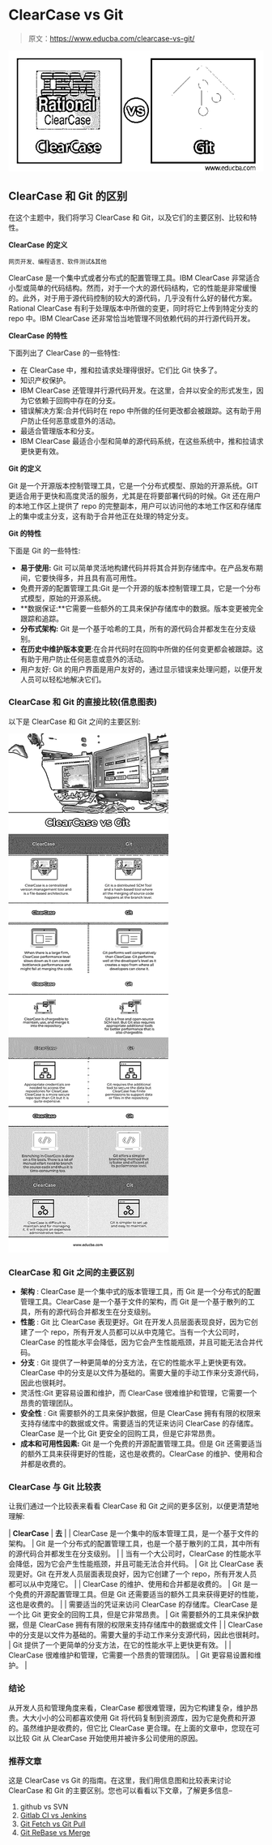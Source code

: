 # ClearCase vs Git

> 原文：<https://www.educba.com/clearcase-vs-git/>

![ClearCase-vs-Git](img/2a137b71fe6975ca95c00f81c84f58d2.png)



## ClearCase 和 Git 的区别

在这个主题中，我们将学习 ClearCase 和 Git，以及它们的主要区别、比较和特性。

**ClearCase 的定义**

<small>网页开发、编程语言、软件测试&其他</small>

ClearCase 是一个集中式或者分布式的配置管理工具。IBM ClearCase 非常适合小型或简单的代码结构。然而，对于一个大的源代码结构，它的性能是非常缓慢的。此外，对于用于源代码控制的较大的源代码，几乎没有什么好的替代方案。Rational ClearCase 有利于处理版本中所做的变更，同时将它上传到特定分支的 repo 中。IBM ClearCase 还非常恰当地管理不同依赖代码的并行源代码开发。

**ClearCase 的特性**

下面列出了 ClearCase 的一些特性:

*   在 ClearCase 中，推和拉请求处理得很好。它们比 Git 快多了。
*   知识产权保护。
*   IBM ClearCase 还管理并行源代码开发。在这里，合并以安全的形式发生，因为它依赖于回购中存在的分支。
*   错误解决方案:合并代码时在 repo 中所做的任何更改都会被跟踪。这有助于用户防止任何恶意或意外的活动。
*   最适合管理版本和分支。
*   IBM ClearCase 最适合小型和简单的源代码系统，在这些系统中，推和拉请求更快更有效。

**Git 的定义**

Git 是一个开源版本控制管理工具，它是一个分布式模型、原始的开源系统。GIT 更适合用于更快和高度灵活的服务，尤其是在将要部署代码的时候。Git 还在用户的本地工作区上提供了 repo 的完整副本，用户可以访问他的本地工作区和存储库上的集中或主分支，这有助于合并他正在处理的特定分支。

**Git 的特性**

下面是 Git 的一些特性:

*   **易于使用:** Git 可以简单灵活地构建代码并将其合并到存储库中。在产品发布期间，它要快得多，并且具有高可用性。
*   免费开源的配置管理工具:Git 是一个开源的版本控制管理工具，它是一个分布式模型，原始的开源系统。
*   **数据保证:**它需要一些额外的工具来保护存储库中的数据。版本变更被完全跟踪和追踪。
*   **分布式架构:** Git 是一个基于哈希的工具，所有的源代码合并都发生在分支级别。
*   **在历史中维护版本变更**:在合并代码时在回购中所做的任何变更都会被跟踪。这有助于用户防止任何恶意或意外的活动。
*   用户友好: Git 的用户界面是用户友好的，通过显示错误来处理问题，以便开发人员可以轻松地解决它们。

### ClearCase 和 Git 的直接比较(信息图表)

以下是 ClearCase 和 Git 之间的主要区别:

![ClearCase vs Git info](img/f13f982facfb06135c18c661e9ecbfed.png)



### ClearCase 和 Git 之间的主要区别

*   **架构** : ClearCase 是一个集中式的版本管理工具，而 Git 是一个分布式的配置管理工具。ClearCase 是一个基于文件的架构，而 Git 是一个基于散列的工具，所有的源代码合并都发生在分支级别。
*   **性能** : Git 比 ClearCase 表现更好。Git 在开发人员层面表现良好，因为它创建了一个 repo，所有开发人员都可以从中克隆它。当有一个大公司时，ClearCase 的性能水平会降低，因为它会产生性能瓶颈，并且可能无法合并代码。
*   **分支** : Git 提供了一种更简单的分支方法，在它的性能水平上更快更有效。ClearCase 中的分支是以文件为基础的。需要大量的手动工作来分支源代码，因此也很耗时。
*   灵活性:Git 更容易设置和维护，而 ClearCase 很难维护和管理，它需要一个昂贵的管理团队。
*   **安全性** : Git 需要额外的工具来保护数据，但是 ClearCase 拥有有限的权限来支持存储库中的数据或文件。需要适当的凭证来访问 ClearCase 的存储库。ClearCase 是一个比 Git 更安全的回购工具，但是它非常昂贵。
*   **成本和可用性因素:** Git 是一个免费的开源配置管理工具。但是 Git 还需要适当的额外工具来获得更好的性能，这也是收费的。ClearCase 的维护、使用和合并都是收费的。

### ClearCase 与 Git 比较表

让我们通过一个比较表来看看 ClearCase 和 Git 之间的更多区别，以便更清楚地理解:

| **ClearCase** | **去** |
| ClearCase 是一个集中的版本管理工具，是一个基于文件的架构。 | Git 是一个分布式的配置管理工具，也是一个基于散列的工具，其中所有的源代码合并都发生在分支级别。 |
| 当有一个大公司时，ClearCase 的性能水平会降低，因为它会产生性能瓶颈，并且可能无法合并代码。 | Git 比 ClearCase 表现更好。Git 在开发人员层面表现良好，因为它创建了一个 repo，所有开发人员都可以从中克隆它。 |
| ClearCase 的维护、使用和合并都是收费的。 | Git 是一个免费的开源配置管理工具。但是 Git 还需要适当的额外工具来获得更好的性能，这也是收费的。 |
| 需要适当的凭证来访问 ClearCase 的存储库。ClearCase 是一个比 Git 更安全的回购工具，但是它非常昂贵。 | Git 需要额外的工具来保护数据，但是 ClearCase 拥有有限的权限来支持存储库中的数据或文件 |
| ClearCase 中的分支是以文件为基础的。需要大量的手动工作来分支源代码，因此也很耗时。 | Git 提供了一个更简单的分支方法，在它的性能水平上更快更有效。 |
| ClearCase 很难维护和管理，它需要一个昂贵的管理团队。 | Git 更容易设置和维护。 |

### 结论

从开发人员和管理角度来看，ClearCase 都很难管理，因为它构建复杂，维护昂贵。大大小小的公司都喜欢使用 Git 将代码复制到资源库，因为它是免费和开源的。虽然维护是收费的，但它比 ClearCase 更合理。在上面的文章中，您现在可以比较 Git 从 ClearCase 开始使用并被许多公司使用的原因。

### 推荐文章

这是 ClearCase vs Git 的指南。在这里，我们用信息图和比较表来讨论 ClearCase 和 Git 的主要区别。您也可以看看以下文章，了解更多信息–

1.  github vs SVN
2.  [Gitlab CI vs Jenkins](https://www.educba.com/gitlab-ci-vs-jenkins/)
3.  [Git Fetch vs Git Pull](https://www.educba.com/git-fetch-vs-git-pull/)
4.  [Git ReBase vs Merge](https://www.educba.com/git-rebase-vs-merge/)





